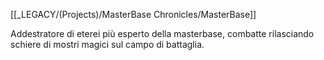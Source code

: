 [[_LEGACY/(Projects)/MasterBase Chronicles/MasterBase]]

Addestratore di eterei più esperto della masterbase, combatte rilasciando schiere di mostri magici sul campo di battaglia.